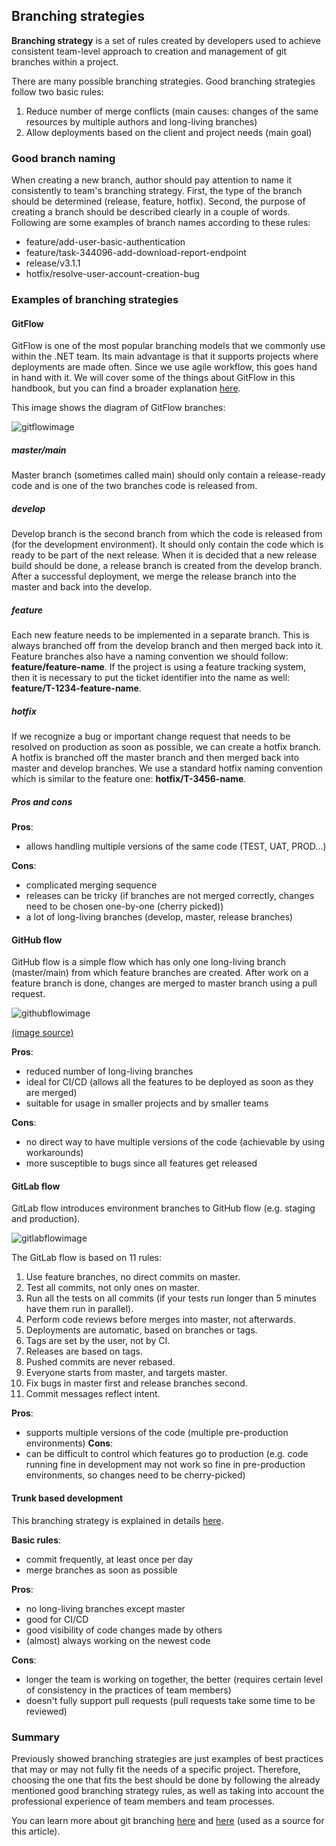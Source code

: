 ## Branching strategies

**Branching strategy** is a set of rules created by developers used to achieve consistent team-level approach to creation and management of git branches within a project. 

There are many possible branching strategies. Good branching strategies follow two basic rules:
1. Reduce number of merge conflicts (main causes: changes of the same resources by multiple authors and long-living branches)
2. Allow deployments based on the client and project needs (main goal)

### Good branch naming

When creating a new branch, author should pay attention to name it consistently to team's branching strategy. First, the type of the branch should be determined (release, feature, hotfix). Second, the purpose of creating a branch should be described clearly in a couple of words. Following are some examples of branch names according to these rules:
- feature/add-user-basic-authentication
- feature/task-344096-add-download-report-endpoint
- release/v3.1.1
- hotfix/resolve-user-account-creation-bug

### Examples of branching strategies

#### GitFlow

GitFlow is one of the most popular branching models that we commonly use within the .NET team. Its main advantage is that it supports projects where deployments are made often. Since we use agile workflow, this goes hand in hand with it. We will cover some of the things about GitFlow in this handbook, but you can find a broader explanation [here](https://www.atlassian.com/git/tutorials/comparing-workflows/gitflow-workflow).

This image shows the diagram of GitFlow branches:

![gitflowimage](/resources/git-flow.png)

##### master/main

Master branch (sometimes called main) should only contain a release-ready code and is one of the two branches code is released from.

##### develop

Develop branch is the second branch from which the code is released from (for the development environment). It should only contain the code which is ready to be part of the next release. When it is decided that a new release build should be done, a release branch is created from the develop branch. After a successful deployment, we merge the release branch into the master and back into the develop.

##### feature

Each new feature needs to be implemented in a separate branch. This is always branched off from the develop branch and then merged back into it. Feature branches also have a naming convention we should follow: **feature/feature-name**. If the project is using a feature tracking system, then it is necessary to put the ticket identifier into the name as well: **feature/T-1234-feature-name**.

##### hotfix

If we recognize a bug or important change request that needs to be resolved on production as soon as possible, we can create a hotfix branch. A hotfix is branched off the master branch and then merged back into master and develop branches. We use a standard hotfix naming convention which is similar to the feature one: **hotfix/T-3456-name**.

##### Pros and cons

**Pros**: 
- allows handling multiple versions of the same code (TEST, UAT, PROD...)

**Cons**: 
- complicated merging sequence
- releases can be tricky (if branches are not merged correctly, changes need to be chosen one-by-one (cherry picked))
- a lot of long-living branches (develop, master, release branches)

#### GitHub flow

GitHub flow is a simple flow which has only one long-living branch (master/main) from which feature branches are created. After work on a feature branch is done, changes are merged to master branch using a pull request.

![githubflowimage](/resources/github-flow.png)

[(image source)](https://media.geeksforgeeks.org/wp-content/uploads/20220214111138/GitHubFlow.jpg)


**Pros**: 
- reduced number of long-living branches
- ideal for CI/CD (allows all the features to be deployed as soon as they are merged)
- suitable for usage in smaller projects and by smaller teams

**Cons**: 
- no direct way to have multiple versions of the code (achievable by using workarounds)
- more susceptible to bugs since all features get released

#### GitLab flow

GitLab flow introduces environment branches to GitHub flow (e.g. staging and production).

![gitlabflowimage](/resources/gitlab-flow.png)

The GitLab flow is based on 11 rules:
1. Use feature branches, no direct commits on master.
2. Test all commits, not only ones on master.
3. Run all the tests on all commits (if your tests run longer than 5 minutes have them run in parallel).
4. Perform code reviews before merges into master, not afterwards.
5. Deployments are automatic, based on branches or tags.
6. Tags are set by the user, not by CI.
7. Releases are based on tags.
8. Pushed commits are never rebased.
9. Everyone starts from master, and targets master.
10. Fix bugs in master first and release branches second.
11. Commit messages reflect intent.

**Pros**: 
- supports multiple versions of the code (multiple pre-production environments)
**Cons**:
- can be difficult to control which features go to production (e.g. code running fine in development may not work so fine in pre-production environments, so changes need to be cherry-picked)

#### Trunk based development

This branching strategy is explained in details [here](https://trunkbaseddevelopment.com/).

**Basic rules**:
- commit frequently, at least once per day
- merge branches as soon as possible

**Pros**: 
- no long-living branches except master
- good for CI/CD
- good visibility of code changes made by others
- (almost) always working on the newest code

**Cons**: 
- longer the team is working on together, the better (requires certain level of consistency in the practices of team members)
- doesn't fully support pull requests (pull requests take some time to be reviewed)

### Summary

Previously showed branching strategies are just examples of best practices that may or may not fully fit the needs of a specific project. Therefore, choosing the one that fits the best should be done by following the already mentioned good branching strategy rules, as well as taking into account the professional experience of team members and team processes.

You can learn more about git branching [here](https://learngitbranching.js.org/) and [here](https://medium.com/@patrickporto/4-branching-workflows-for-git-30d0aaee7bf) (used as a source for this article).

